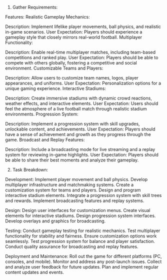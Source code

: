 1. Gather Requirements:

Features:
Realistic Gameplay Mechanics:

Description: Implement lifelike player movements, ball physics, and realistic in-game scenarios.
User Expectation: Players should experience a gameplay style that closely mirrors real-world football.
Multiplayer Functionality:

Description: Enable real-time multiplayer matches, including team-based competitions and ranked play.
User Expectation: Players should be able to compete with others globally, fostering a competitive and social environment.
Customizable Teams and Players:

Description: Allow users to customize team names, logos, player appearances, and uniforms.
User Expectation: Personalization options for a unique gaming experience.
Interactive Stadiums:

Description: Create immersive stadiums with dynamic crowd reactions, weather effects, and interactive elements.
User Expectation: Users should feel the atmosphere of a live football match through realistic stadium environments.
Progression System:

Description: Implement a progression system with skill upgrades, unlockable content, and achievements.
User Expectation: Players should have a sense of achievement and growth as they progress through the game.
Broadcast and Replay Features:

Description: Include a broadcasting mode for live streaming and a replay system for reviewing in-game highlights.
User Expectation: Players should be able to share their best moments and analyze their gameplay.

2. Task Breakdown:
   
Development:
Implement player movement and ball physics.
Develop multiplayer infrastructure and matchmaking systems.
Create a customization system for teams and players.
Design and program interactive stadium elements.
Integrate a progression system with skill trees and rewards.
Implement broadcasting features and replay systems.

Design:
Design user interfaces for customization menus.
Create visual elements for interactive stadiums.
Design progression system interfaces.
Develop overlays and graphics for broadcasting.

Testing:
Conduct gameplay testing for realistic mechanics.
Test multiplayer functionality for stability and fairness.
Ensure customization options work seamlessly.
Test progression system for balance and player satisfaction.
Conduct quality assurance for broadcasting and replay features.

Deployment and Maintenance:
Roll out the game for different platforms (PC, consoles, and mobile).
Monitor and address any post-launch issues.
Collect and analyze user feedback for future updates.
Plan and implement regular content updates and events.